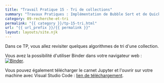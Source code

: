```yaml
---
title: "Travail Pratique 15 - Tri de collections"
summary: "Travaux Pratiques : Implémentation de Bubble Sort et de Quick Sort, instrumentation et comparaison."
category: 09-recherche-et-tri
permalink: "{{ category }}/tp-15-tri.html"
url: "{{ url_prefix }}/{{ permalink }}"
layout: layouts/site.njk
---
```


Dans ce TP, vous allez revisiter quelques algorithmes de tri d'une collection.

Vous avez la possibilité d'utiliser Binder dans votre navigateur web : <a href="https://mybinder.org/v2/gh/loic-yvonnet/algo-appliquee/master?filepath=cours%2F09-recherche-et-tri%2Fwork-assignment-19.ipynb"><img class="inline" src="https://mybinder.org/badge_logo.svg" alt="Binder"></a>.

Vous pouvez également télécharger le carnet Jupyter et l'ouvrir sur votre machine avec Visual Studio Code : <a href="./work-assignment-19.ipynb" download="tp-15.ipynb">lien de téléchargement</a>.